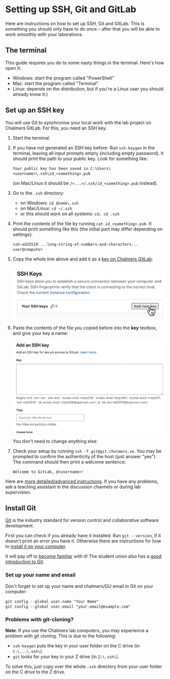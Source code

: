 # Setting up SSH, Git and GitLab

Here are instructions on how to set up SSH, Git and GitLab.
This is something you should only have to do once – after that you will be able to work smoothly with your laborations.


## The terminal

This guide requires you do to some nasty things in the terminal. Here's how open it:
- Windows: start the program called "PowerShell"
- Mac: start the program called "Terminal"
- Linux: depends on the distribution, but if you're a Linux user you should already know it:)


## Set up an SSH key

You will use Git to synchronise your local work with the lab project on Chalmers GitLab. For this, you need an SSH key.

1. Start the terminal.

2. If you have not generated an SSH key before:
    Run `ssh-keygen` in the terminal, leaving all input prompts empty (including empty password).
    It should print the path to your public key. Look for something like:
    ```
    Your public key has been saved in C:\Users\<username>\.ssh\id_<something>.pub
    ```
    (on Mac/Linux it should be `/<...>/.ssh/id_<something>.pub` instead).

3. Go to the `.ssh` directory:
    - on Windows: `cd $home\.ssh`
    - on Mac/Linux: `cd ~/.ssh`
    - or this should work on all systems: `cd; cd .ssh`

4. Print the contents of the file by running `cat id_<something>.pub`.
    It should print something like this (the initial part may differ depending on settings):
    ```
    ssh-ed25519 ...long-string-of-numbers-and-characters... user@computer
    ```

5. Copy the whole line above and add it as a
    [key on Chalmers GitLab](https://git.chalmers.se/-/user_settings/ssh_keys):

    ![add-ssh-key-gitlab.png](img/add-ssh-key-gitlab.png)

6. Paste the contents of the file you copied before into the **key** textbox,
    and give your key a name:

    ![paste-ssh-key-gitlab.png](img/paste-ssh-key-gitlab.png)

    You don't need to change anything else:

7. Check your setup by running `ssh -T git@git.chalmers.se`.
    You may be prompted to confirm the authenticity of the host (just answer "yes").
    The command should then print a welcome sentence:
    ```
    Welcome to GitLab, @<username>!
    ```

Here are [more detailed/advanced instructions](https://git.chalmers.se/help/user/ssh.md). If you have any problems, ask a teaching assistant in the discussion channels or during lab supervision.


## Install Git

[Git](https://en.wikipedia.org/wiki/Git) is the industry standard for version control and collaborative software development.

First you can check if you already have it installed:
Run `git --version`, if it doesn't print an error you have it.
Otherwise there are instructions for how to [install it on your computer](https://git-scm.com/downloads/).

It will pay off to [become familiar](https://git.chalmers.se/help/tutorials/learn_git.md) with it!
The student union also has a [good introduction to Git](https://data101.dtek.se/beginner/git/intro.html).

### Set up your name and email

Don't forget to set up your name and chalmers/GU email in Git on your computer:
```
git config --global user.name "Your Name"
git config --global user.email "your.email@example.com"
```

### Problems with git-cloning?

**Note**: If you use the Chalmers lab computers, you may experience a problem with git cloning. This is due to the following:

- `ssh-keygen` puts the key in your user folder on the C drive (in `C:\...\.ssh\`).
- `git` looks for your key in your Z drive (in `Z:\.ssh\`).

To solve this, just copy over the whole `.ssh` directory from your user folder on the C drive to the Z drive.
